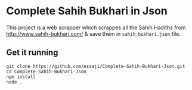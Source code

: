 # Complete Sahih Bukhari in Json

This project is a web scrapper which scrappes all the Sahih Hadiths from http://www.sahih-bukhari.com/ & save them in `sahih_bukhari.json` file.

## Get it running

```
git clone https://github.com/essaji/Complete-Sahih-Bukhari-Json.git
cd Complete-Sahih-Bukhari-Json
npm install
node .
```

